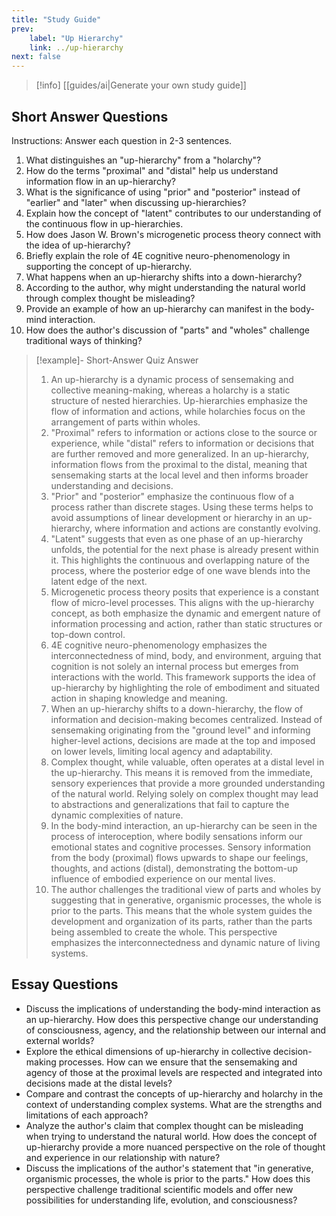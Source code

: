 ```yaml
---
title: "Study Guide"
prev:
    label: "Up Hierarchy"
    link: ../up-hierarchy
next: false
---
```


> [!info] [[guides/ai|Generate your own study guide]]

## Short Answer Questions

Instructions: Answer each question in 2-3 sentences.

1. What distinguishes an "up-hierarchy" from a "holarchy"?
2. How do the terms "proximal" and "distal" help us understand information flow in an up-hierarchy?
3. What is the significance of using "prior" and "posterior" instead of "earlier" and "later" when discussing up-hierarchies?
4. Explain how the concept of "latent" contributes to our understanding of the continuous flow in up-hierarchies.
5. How does Jason W. Brown's microgenetic process theory connect with the idea of up-hierarchy?
6. Briefly explain the role of 4E cognitive neuro-phenomenology in supporting the concept of up-hierarchy.
7. What happens when an up-hierarchy shifts into a down-hierarchy?
8. According to the author, why might understanding the natural world through complex thought be misleading?
9. Provide an example of how an up-hierarchy can manifest in the body-mind interaction.
10. How does the author's discussion of "parts" and "wholes" challenge traditional ways of thinking?

> [!example]- Short-Answer Quiz Answer
> 1. An up-hierarchy is a dynamic process of sensemaking and collective meaning-making, whereas a holarchy is a static structure of nested hierarchies. Up-hierarchies emphasize the flow of information and actions, while holarchies focus on the arrangement of parts within wholes.
> 2. "Proximal" refers to information or actions close to the source or experience, while "distal" refers to information or decisions that are further removed and more generalized. In an up-hierarchy, information flows from the proximal to the distal, meaning that sensemaking starts at the local level and then informs broader understanding and decisions.
> 3. "Prior" and "posterior" emphasize the continuous flow of a process rather than discrete stages. Using these terms helps to avoid assumptions of linear development or hierarchy in an up-hierarchy, where information and actions are constantly evolving.
> 4. "Latent" suggests that even as one phase of an up-hierarchy unfolds, the potential for the next phase is already present within it. This highlights the continuous and overlapping nature of the process, where the posterior edge of one wave blends into the latent edge of the next.
> 5. Microgenetic process theory posits that experience is a constant flow of micro-level processes. This aligns with the up-hierarchy concept, as both emphasize the dynamic and emergent nature of information processing and action, rather than static structures or top-down control.
> 6. 4E cognitive neuro-phenomenology emphasizes the interconnectedness of mind, body, and environment, arguing that cognition is not solely an internal process but emerges from interactions with the world. This framework supports the idea of up-hierarchy by highlighting the role of embodiment and situated action in shaping knowledge and meaning.
> 7. When an up-hierarchy shifts to a down-hierarchy, the flow of information and decision-making becomes centralized. Instead of sensemaking originating from the "ground level" and informing higher-level actions, decisions are made at the top and imposed on lower levels, limiting local agency and adaptability.
> 8. Complex thought, while valuable, often operates at a distal level in the up-hierarchy. This means it is removed from the immediate, sensory experiences that provide a more grounded understanding of the natural world. Relying solely on complex thought may lead to abstractions and generalizations that fail to capture the dynamic complexities of nature.
> 9. In the body-mind interaction, an up-hierarchy can be seen in the process of interoception, where bodily sensations inform our emotional states and cognitive processes. Sensory information from the body (proximal) flows upwards to shape our feelings, thoughts, and actions (distal), demonstrating the bottom-up influence of embodied experience on our mental lives.
> 10. The author challenges the traditional view of parts and wholes by suggesting that in generative, organismic processes, the whole is prior to the parts. This means that the whole system guides the development and organization of its parts, rather than the parts being assembled to create the whole. This perspective emphasizes the interconnectedness and dynamic nature of living systems.

## Essay Questions
- Discuss the implications of understanding the body-mind interaction as an up-hierarchy. How does this perspective change our understanding of consciousness, agency, and the relationship between our internal and external worlds?
- Explore the ethical dimensions of up-hierarchy in collective decision-making processes. How can we ensure that the sensemaking and agency of those at the proximal levels are respected and integrated into decisions made at the distal levels?
- Compare and contrast the concepts of up-hierarchy and holarchy in the context of understanding complex systems. What are the strengths and limitations of each approach?
- Analyze the author's claim that complex thought can be misleading when trying to understand the natural world. How does the concept of up-hierarchy provide a more nuanced perspective on the role of thought and experience in our relationship with nature?
- Discuss the implications of the author's statement that "in generative, organismic processes, the whole is prior to the parts." How does this perspective challenge traditional scientific models and offer new possibilities for understanding life, evolution, and consciousness?

